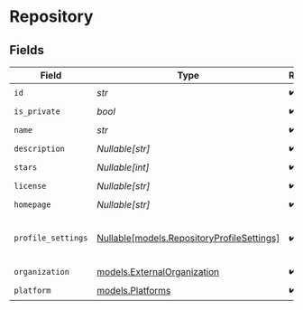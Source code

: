 # Repository


## Fields

| Field                                                                                | Type                                                                                 | Required                                                                             | Description                                                                          | Example                                                                              |
| ------------------------------------------------------------------------------------ | ------------------------------------------------------------------------------------ | ------------------------------------------------------------------------------------ | ------------------------------------------------------------------------------------ | ------------------------------------------------------------------------------------ |
| `id`                                                                                 | *str*                                                                                | :heavy_check_mark:                                                                   | N/A                                                                                  |                                                                                      |
| `is_private`                                                                         | *bool*                                                                               | :heavy_check_mark:                                                                   | N/A                                                                                  |                                                                                      |
| `name`                                                                               | *str*                                                                                | :heavy_check_mark:                                                                   | N/A                                                                                  | MyOrg                                                                                |
| `description`                                                                        | *Nullable[str]*                                                                      | :heavy_check_mark:                                                                   | N/A                                                                                  |                                                                                      |
| `stars`                                                                              | *Nullable[int]*                                                                      | :heavy_check_mark:                                                                   | N/A                                                                                  | 1337                                                                                 |
| `license`                                                                            | *Nullable[str]*                                                                      | :heavy_check_mark:                                                                   | N/A                                                                                  |                                                                                      |
| `homepage`                                                                           | *Nullable[str]*                                                                      | :heavy_check_mark:                                                                   | N/A                                                                                  |                                                                                      |
| `profile_settings`                                                                   | [Nullable[models.RepositoryProfileSettings]](../models/repositoryprofilesettings.md) | :heavy_check_mark:                                                                   | Settings for the repository profile                                                  |                                                                                      |
| `organization`                                                                       | [models.ExternalOrganization](../models/externalorganization.md)                     | :heavy_check_mark:                                                                   | N/A                                                                                  |                                                                                      |
| `platform`                                                                           | [models.Platforms](../models/platforms.md)                                           | :heavy_check_mark:                                                                   | N/A                                                                                  |                                                                                      |